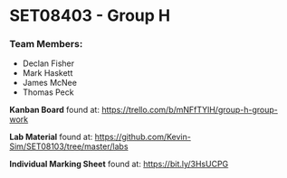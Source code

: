# SET08403 - Group H

### Team Members:

- Declan Fisher
- Mark Haskett
- James McNee
- Thomas Peck

**Kanban Board** found at: https://trello.com/b/mNFfTYlH/group-h-group-work

**Lab Material** found at: https://github.com/Kevin-Sim/SET08103/tree/master/labs

**Individual Marking Sheet** found at: https://bit.ly/3HsUCPG
